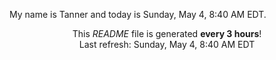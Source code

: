 My name is Tanner and today is Sunday, May 4, 8:40 AM EDT.

<p align="center">This <i>README</i> file is generated <b>every 3 hours</b>!</br>Last refresh: Sunday, May 4, 8:40 AM EDT<br /></p>
